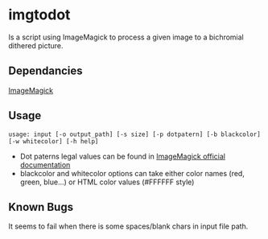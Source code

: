 # imgtodot
Is a script using ImageMagick to process a given image to a bichromial dithered picture.

## Dependancies
[ImageMagick](https://github.com/ImageMagick/ImageMagick)

## Usage
```
usage: input [-o output_path] [-s size] [-p dotpatern] [-b blackcolor] [-w whitecolor] [-h help]
```
- Dot paterns legal values can be found in [ImageMagick official documentation](https://imagemagick.org/command-line-options.php#ordered-dither)
- blackcolor and whitecolor options can take either color names (red, green, blue...) or HTML color values (#FFFFFF style) 

## Known Bugs
It seems to fail when there is some spaces/blank chars in input file path.  
